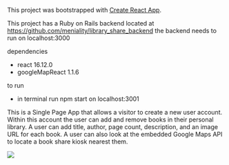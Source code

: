 This project was bootstrapped with [Create React App](https://github.com/facebook/create-react-app).

This project has a Ruby on Rails backend located at
  https://github.com/meniality/library_share_backend
  the backend needs to run on localhost:3000

dependencies
  * react 16.12.0
  * googleMapReact 1.1.6
  
to run 
  * in terminal run npm start on localhost:3001 

This is a Single Page App that allows a visitor to create a new user account. Within this account the user can add and remove books in their personal library. A user can add title, author, page count, description, and an image URL for each book. A user can also look at the embedded Google Maps API to locate a book share kiosk nearest them.

![](BibFoxGIF.gif)
